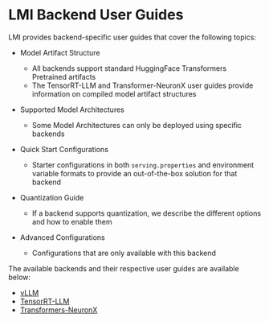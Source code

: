 # LMI Backend User Guides

LMI provides backend-specific user guides that cover the following topics:

* Model Artifact Structure

  * All backends support standard HuggingFace Transformers Pretrained artifacts
  * The TensorRT-LLM and Transformer-NeuronX user guides provide information on compiled model artifact structures

* Supported Model Architectures

  * Some Model Architectures can only be deployed using specific backends

* Quick Start Configurations

  * Starter configurations in both `serving.properties` and environment variable formats to provide an out-of-the-box solution for that backend 

* Quantization Guide

  * If a backend supports quantization, we describe the different options and how to enable them

* Advanced Configurations

  * Configurations that are only available with this backend 

The available backends and their respective user guides are available below:

* [vLLM](vllm_user_guide.md)
* [TensorRT-LLM](trt_llm_user_guide.md)
* [Transformers-NeuronX](tnx_user_guide.md)
